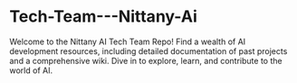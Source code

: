 # Tech-Team---Nittany-Ai
Welcome to the Nittany AI Tech Team Repo! Find a wealth of AI development resources, including detailed documentation of past projects and a comprehensive wiki. Dive in to explore, learn, and contribute to the world of AI.
